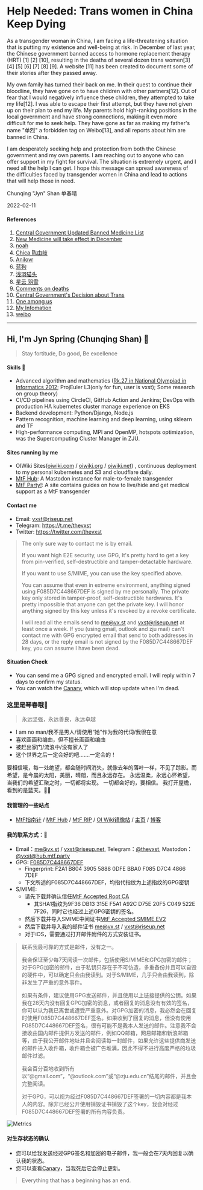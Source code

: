 # Help Needed: Trans women in China Keep Dying

As a transgender woman in China, I am facing a life-threatening situation that is putting my existence and well-being at risk. In December of last year, the Chinese government banned access to hormone replacement therapy (HRT) [1] [2] [10], resulting in the deaths of several dozen trans women[3] [4] [5] [6] [7] [8] [9]. A website [11] has been created to document some of their stories after they passed away.

My own family has turned their back on me. In their quest to continue their bloodline, they have gone on to have children with other partners[12]. Out of fear that I would negatively influence these children, they attempted to take my life[12]. I was able to escape their first attempt, but they have not given up on their plan to end my life. My parents hold high-ranking positions in the local government and have strong connections, making it even more difficult for me to seek help. They have gone as far as making my father's name "单烈" a forbidden tag on Weibo[13], and all reports about him are banned in China.

I am desperately seeking help and protection from both the Chinese government and my own parents. I am reaching out to anyone who can offer support in my fight for survival. The situation is extremely urgent, and I need all the help I can get. I hope this message can spread awareness of the difficulties faced by transgender women in China and lead to actions that will help those in need.

Chunqing "Jyn" Shan 单春晴

2022-02-11

#### References

 1. [Central Government Updated Banned Medicine List](https://www.suzhou.gov.cn/szsrmzf/zdlyscgzbz/202212/9721c24858c94231911b31de47f19d4d.shtml)
 2. [New Medicine will take effect in December](https://finance.sina.cn/chanjing/gdxw/2022-11-03/detail-imqmmthc3169517.d.html)
 3. [noah](https://one-among.us/profile/noname3031)
 4. [Chica 陈由岐](https://one-among.us/profile/wangzihao980)
 5. [Anilovr](https://one-among.us/profile/Anilovr)
 6. [蓝狗](https://one-among.us/profile/dogesir_)
 7. [浅羽猫头](https://one-among.us/profile/homoyamakaze)
 8. [星云 羽雪](https://twitter.com/akasa_musha)
 9. [Comments on deaths](https://twitter.com/torontobigface/status/1623969832810201088)
 10. [Central Government's Decision about Trans](https://twitter.com/Homura_Alter/status/1612584118658768896)
 11. [One among us](https://one-among.us/)
 12. [My Infomation](https://twitter.com/thevxst/status/1463063120734154758)
 13. [weibo](http://weibo.cn/)

---

## Hi, I'm Jyn Spring (Chunqing Shan) 👋

> Stay fortitude, Do good, Be excellence

#### Skills 🔧

* Advanced algorithm and mathematics
([Rk.27 in National Olympiad in Informatics 2012](https://bytew.net/OIer/?query=UID4470);
ProjEuler L3(only for fun, user is vxst); Some research on group theory)
* CI/CD pipelines using CircleCI, GitHub Action and Jenkins; DevOps with
production HA kubernetes cluster manage experience on EKS
* Backend development: Python/Django, Node.js
* Pattern recognition, machine learning and deep learning, using sklearn and TF
* High-performance computing, MPI and OpenMP, hotspots optimization, was the
Supercomputing Cluster Manager in ZJU.

#### Sites running by me

* OIWiki Sites([oiwiki.com](https://oiwiki.com) /
  [oiwiki.org](https://oiwiki.org) / [oiwiki.net](https://oiwiki.net))
  , continuous deployment to my personal kubernetes and S3 and cloudflare
  daily.
* [MtF Hub](https://hub.mtf.party): A Mastodon instance for male-to-female transgender
* [MtF Party!](https://mtf.party): A site contains guides on how to live/hide and
get medical support as a MtF transgender

#### Contact me

* Email: vxst@riseup.net
* Telegram: https://t.me/thevxst
* Twitter: https://twitter.com/thevxst

> The only sure way to contact me is by email.
>
> If you want high E2E security, use GPG, It's pretty hard to get a key from
> pin-verified, self-destructible and tamper-detactable hardware.
>
> If you want to use S/MIME, you can use the key specified above.
>
> You can assume that even in extreme environment, anything signed using
> F085D7C448667DEF is signed by me personally. The private key only stored
> in tamper-proof, self-destructible hardwares. It's pretty impossible that
> anyone can get the private key. I will honor anything signed by this key
> unless it's revoked by a revoke certificate.
>
> I will read all the emails send to me@vx.st and vxst@riseup.net at
> least once a week. If you (using gmail, outlook and zju mail) can't
> contact me with GPG encrypted email that send to both addresses in 28 days,
> or the reply email is not signed by the F085D7C448667DEF key, you can assume
> I have been dead.

#### Situation Check

* You can send me a GPG signed and encrypted email. I will reply within 7 days
  to confirm my status.
* You can watch the [Canary](canary.md), which will stop update when I'm dead.

### 这里是琴春哦👋

> 永远坚强，永远善良，永远卓越

* I am no man/我不是男人/请使用“她”作为我的代词/我很在意
* 喜欢画画和编曲，但不擅长画画和编曲
* 被赶出家门/流浪中/没有家人了
* 这个世界之后一定会好的吧.......一定会的！

要相信哦，每一处绝望，都会随时间消失，就像去年的落叶一样，不见了踪影。而希望，是今晨的太阳，美丽，晴朗，而且永远存在。
永远温柔，永远心怀希望，当我们的希望汇聚之时，一切都将实现。
一切都会好的，要相信。
我打开屋檐，看到的是蓝天。🏳️‍⚧️

#### 我管理的一些站点

* [MtF指南针](https://mtf.party) / [MtF Hub](https://hub.mtf.party) /
  [MtF RIP](https://mtf.rip) / [OI Wiki镜像站](https://oiwiki.com) /
  [主页](https://vx.st) / [博客](https://blog.vx.st)

#### 我的联系方式：📧

* Email：me@vx.st / vxst@riseup.net, Telegram：[@thevxst](https://t.me/thevxst), Mastodon：[@vxst@hub.mtf.party](https://hub.mtf.party/@vxst)
* GPG: [F085D7C448667DEF](https://raw.githubusercontent.com/vxst/vxst/main/48667DEF.asc)
  * Fingerprint: F2A1 B804 3905 5888 0DFE  BBA0 F085 D7C4 4866 7DEF
  * 下文所述的F085D7C448667DEF，均指代指纹为上述指纹的GPG密钥
* S/MIME:
  * 请先下载并确认信任[MtF Accepted Root CA](https://raw.githubusercontent.com/vxst/vxst/main/MtF_AC_ROOT.crt)
    * 其SHA1指纹为9F36 DB13 315E F5A1 A92C D75E 20F5 C049 522E 7F26，同时它也经过上述GPG密钥的签名。
  * 然后下载并导入SMIME中间证书[MtF Accepted SMIME EV2](https://raw.githubusercontent.com/vxst/vxst/main/MtF_AC_EV2.crt)
  * 然后下载并导入我的邮件证书
    [me@vx.st](https://raw.githubusercontent.com/vxst/vxst/main/me_vxst.crt) /
    [vxst@riseup.net](https://raw.githubusercontent.com/vxst/vxst/main/vxst_riseup.crt)
  * 对于iOS，需要通过打开邮件附件的方式安装证书。

> 联系我最可靠的方式是邮件，没有之一。
>
> 我会保证至少每7天阅读一次邮件，包括使用S/MIME和GPG加密的邮件；对于GPG加密的邮件，由于私钥只存在于不可仿造，多重备份并且可以自毁的硬件中，可以确定只会由我读到。对于S/MIME，几乎只会由我读到，除非发生了严重的意外事件。
>
> 如果有条件，建议使用GPG发送邮件，并且使用以上链接提供的公钥。如果我在28天内没有回复GPG加密的消息，或者回复的消息没有有效的签名，你可以认为我已离世或遭受严重意外。对GPG加密的消息，我必然会在回复时使用F085D7C448667DEF签名。如果收到了回复的消息，但没有使用F085D7C448667DEF签名，很有可能不是我本人发送的邮件。注意我不会接收由国内邮件提供方发送的邮件，例如QQ邮箱，网易邮箱和新浪邮箱等，由于我公开邮件地址并且会阅读每一封邮件，如果允许这些提供商发送的邮件进入收件箱，收件箱会被广告堆满，因此不得不进行高度严格的垃圾邮件过滤。
>
> 我会百分百地收到所有以“@gmail.com”，“@outlook.com”或“@zju.edu.cn”结尾的邮件，并且会完整阅读。
>
> 对于GPG，可以视为经过F085D7C448667DEF签署的一切内容都是我本人的内容。除非已经公开使用销毁证书销毁了这个key，我会对经过F085D7C448667DEF签署的所有内容负责。

![Metrics](https://metrics.lecoq.io/vxst?template=terminal&base.indepth=false&config.timezone=Asia%2FSingapore)

#### 对生存状态的确认

* 您可以给我发送经过GPG签名和加密的电子邮件，我一般会在7天内回复以确认我的状态。
* 您可以查看[Canary](canary.md)，当我死后它会停止更新。

> Everything that has a beginning has an end.
